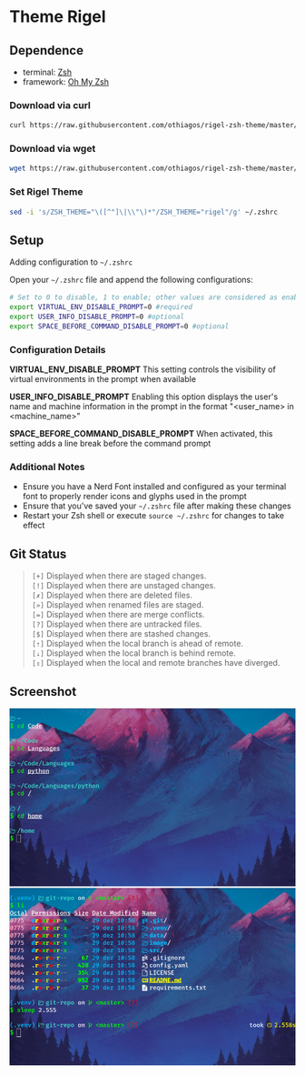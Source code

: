 # Theme Rigel

## **Dependence**
* terminal: [Zsh](https://www.zsh.org/) 
* framework: [Oh My Zsh](https://ohmyz.sh/)

### **Download via curl**
```bash
curl https://raw.githubusercontent.com/othiagos/rigel-zsh-theme/master/rigel.zsh-theme -sO --output-dir $ZSH_CUSTOM/themes/
```

### **Download via wget**
```bash
wget https://raw.githubusercontent.com/othiagos/rigel-zsh-theme/master/rigel.zsh-theme -qP $ZSH_CUSTOM/themes/
```

### **Set Rigel Theme**
```bash
sed -i 's/ZSH_THEME="\([^"]\|\\"\)*"/ZSH_THEME="rigel"/g' ~/.zshrc
```

## **Setup**
Adding configuration to `~/.zshrc`

Open your `~/.zshrc` file and append the following configurations:


```bash
# Set to 0 to disable, 1 to enable; other values are considered as enabled
export VIRTUAL_ENV_DISABLE_PROMPT=0 #required
export USER_INFO_DISABLE_PROMPT=0 #optional
export SPACE_BEFORE_COMMAND_DISABLE_PROMPT=0 #optional
```
### Configuration Details

**VIRTUAL_ENV_DISABLE_PROMPT**
This setting controls the visibility of virtual environments in the prompt when available

**USER_INFO_DISABLE_PROMPT**
Enabling this option displays the user's name and machine information in the prompt in the format "<user_name> in <machine_name>"

**SPACE_BEFORE_COMMAND_DISABLE_PROMPT**
When activated, this setting adds a line break before the command prompt

### Additional Notes
* Ensure you have a Nerd Font installed and configured as your terminal font to properly render icons and glyphs used in the prompt
* Ensure that you've saved your `~/.zshrc` file after making these changes
* Restart your Zsh shell or execute `source ~/.zshrc` for changes to take effect

## **Git Status**

> `[+]` Displayed when there are staged changes.  
> `[!]` Displayed when there are unstaged changes.  
> `[✗]`	Displayed when there are deleted files.  
> `[»]`	Displayed when renamed files are staged.  
> `[=]`	Displayed when there are merge conflicts.  
> `[?]`	Displayed when there are untracked files.  
> `[$]`	Displayed when there are stashed changes.  
> `[⇡]`	Displayed when the local branch is ahead of remote.  
> `[⇣]`	Displayed when the local branch is behind remote.  
> `[⇕]`	Displayed when the local and remote branches have diverged.

## **Screenshot**
![image1](https://raw.githubusercontent.com/othiagos/rigel-zsh-theme/master/images/image1.png)
![image2](https://raw.githubusercontent.com/othiagos/rigel-zsh-theme/master/images/image2.png)